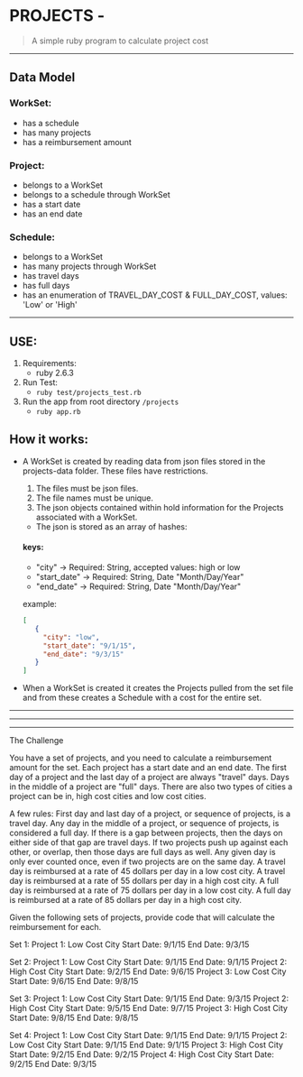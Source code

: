 # PROJECTS -
> A simple ruby program to calculate project cost
---
## Data Model

### WorkSet:
   - has a schedule
   - has many projects
   - has a reimbursement amount

 ### Project:
   - belongs to a WorkSet
   - belongs to a schedule through WorkSet
   - has a start date
   - has an end date

 ### Schedule:
   - belongs to a WorkSet
   - has many projects through WorkSet
   - has travel days
   - has full days
   - has an enumeration of TRAVEL_DAY_COST & FULL_DAY_COST, values: 'Low' or 'High'

-------
## USE:
1. Requirements:
   - ruby 2.6.3
2. Run Test:
   - `ruby test/projects_test.rb`
3. Run the app from root directory `/projects`
   - `ruby app.rb`


## How it works:

  - A WorkSet is created by reading data from json files stored in the projects-data folder.
   These files have restrictions.
    1. The files must be json files.
    2. The file names must be unique.
    3. The json objects contained within hold information for the Projects associated with a WorkSet.
     - The json is stored as an array of hashes:
     #### keys:
      - "city" -> Required: String, accepted values: high or low
      - "start_date" -> Required: String, Date "Month/Day/Year"
      - "end_date" -> Required: String, Date "Month/Day/Year"

     example:

     ```json
     [
        {
          "city": "low",
          "start_date": "9/1/15",
          "end_date": "9/3/15"
        }
     ]

     ```
  - When a WorkSet is created it creates the Projects pulled from the set file and from these creates a Schedule with a cost for the entire set.



---
***
___

The Challenge

You have a set of projects, and you need to calculate a reimbursement amount for the set. Each project has a start date and an end date. The first day of a project and the last day of a project are always "travel" days. Days in the middle of a project are "full" days. There are also two types of cities a project can be in, high cost cities and low cost cities.

A few rules:
First day and last day of a project, or sequence of projects, is a travel day.
Any day in the middle of a project, or sequence of projects, is considered a full day.
If there is a gap between projects, then the days on either side of that gap are travel days.
If two projects push up against each other, or overlap, then those days are full days as well.
Any given day is only ever counted once, even if two projects are on the same day.
A travel day is reimbursed at a rate of 45 dollars per day in a low cost city.
A travel day is reimbursed at a rate of 55 dollars per day in a high cost city.
A full day is reimbursed at a rate of 75 dollars per day in a low cost city.
A full day is reimbursed at a rate of 85 dollars per day in a high cost city.

Given the following sets of projects, provide code that will calculate the reimbursement for each.

Set 1:
  Project 1: Low Cost City Start Date: 9/1/15 End Date: 9/3/15

Set 2:
  Project 1: Low Cost City Start Date: 9/1/15 End Date: 9/1/15
  Project 2: High Cost City Start Date: 9/2/15 End Date: 9/6/15
  Project 3: Low Cost City Start Date: 9/6/15 End Date: 9/8/15

Set 3:
  Project 1: Low Cost City Start Date: 9/1/15 End Date: 9/3/15
  Project 2: High Cost City Start Date: 9/5/15 End Date: 9/7/15
  Project 3: High Cost City Start Date: 9/8/15 End Date: 9/8/15

Set 4:
  Project 1: Low Cost City Start Date: 9/1/15 End Date: 9/1/15
  Project 2: Low Cost City Start Date: 9/1/15 End Date: 9/1/15
  Project 3: High Cost City Start Date: 9/2/15 End Date: 9/2/15
  Project 4: High Cost City Start Date: 9/2/15 End Date: 9/3/15
